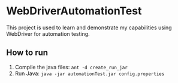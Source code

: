 # WebDriverAutomationTest #

This project is used to learn and demonstrate my capabilities using WebDriver for automation testing.

## How to run ##


1. Compile the java files: `ant -d create_run_jar`
2. Run Java: `java -jar automationTest.jar config.properties`
